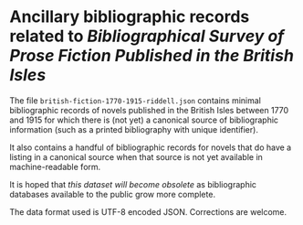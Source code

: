 # Ancillary bibliographic records related to *Bibliographical Survey of Prose Fiction Published in the British Isles*

The file `british-fiction-1770-1915-riddell.json` contains minimal
bibliographic records of novels published in the British Isles between 1770 and
1915 for which there is (not yet) a canonical source of bibliographic
information (such as a printed bibliography with unique identifier).

It also contains a handful of bibliographic records for novels that do have a
listing in a canonical source when that source is not yet available in
machine-readable form.

It is hoped that *this dataset will become obsolete* as bibliographic databases
available to the public grow more complete.

The data format used is UTF-8 encoded JSON. Corrections are welcome.
